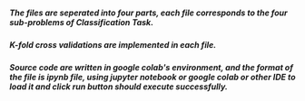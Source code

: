 ##### The files are seperated into four parts, each file corresponds to the four sub-problems of Classification Task.
##### K-fold cross validations are implemented in each file.
##### Source code are written in google colab's environment, and the format of the file is ipynb file, using jupyter notebook or google colab or other IDE to load it and click run button should execute successfully. 
